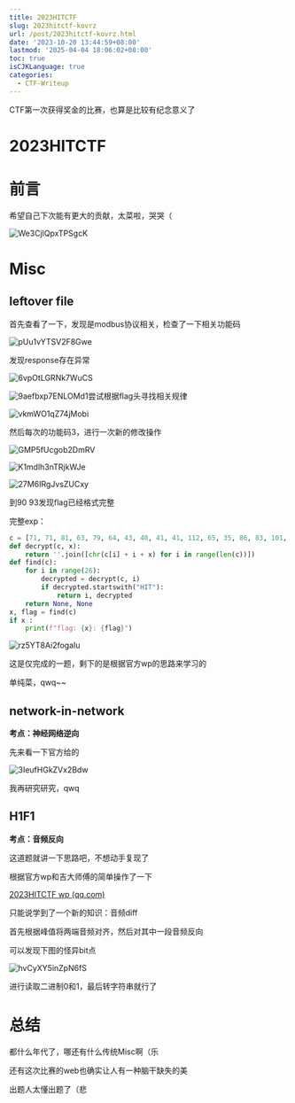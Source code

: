 ```yaml
---
title: 2023HITCTF
slug: 2023hitctf-kovrz
url: /post/2023hitctf-kovrz.html
date: '2023-10-20 13:44:59+08:00'
lastmod: '2025-04-04 18:06:02+08:00'
toc: true
isCJKLanguage: true
categories:
  - CTF-Writeup
---
```

CTF第一次获得奖金的比赛，也算是比较有纪念意义了
<!--more-->

# 2023HITCTF

# 前言

希望自己下次能有更大的贡献，太菜啦，哭哭（

​![We3CjlQpxTPSgcK](https://raw.githubusercontent.com/Wh1teJ0ker/PicGo/main/Pic/net-img-We3CjlQpxTPSgcK-20240826134632-ijrfal7.png)​

# Misc

## leftover file

首先查看了一下，发现是modbus协议相关，检查了一下相关功能码

​![pUu1vYTSV2F8Gwe](https://raw.githubusercontent.com/Wh1teJ0ker/PicGo/main/Pic/net-img-pUu1vYTSV2F8Gwe-20240826134632-e8bkrms.png)​

发现response存在异常

​![6vpOtLGRNk7WuCS](https://raw.githubusercontent.com/Wh1teJ0ker/PicGo/main/Pic/net-img-6vpOtLGRNk7WuCS-20240826134633-h99mb68.png)​

​![9aefbxp7ENLOMd1](https://raw.githubusercontent.com/Wh1teJ0ker/PicGo/main/Pic/net-img-9aefbxp7ENLOMd1-20240826134633-nr0pivo.png)尝试根据flag头寻找相关规律

​![vkmWO1qZ74jMobi](https://raw.githubusercontent.com/Wh1teJ0ker/PicGo/main/Pic/net-img-vkmWO1qZ74jMobi-20240826134634-hzhemc6.png)​

然后每次的功能码3，进行一次新的修改操作

​![GMP5fUcgob2DmRV](https://raw.githubusercontent.com/Wh1teJ0ker/PicGo/main/Pic/net-img-GMP5fUcgob2DmRV-20240826134634-xb7ktab.png)​

​![K1mdlh3nTRjkWJe](https://raw.githubusercontent.com/Wh1teJ0ker/PicGo/main/Pic/net-img-K1mdlh3nTRjkWJe-20240826134635-zkgh8w1.png)​

​![27M6IRgJvsZUCxy](https://raw.githubusercontent.com/Wh1teJ0ker/PicGo/main/Pic/net-img-27M6IRgJvsZUCxy-20240826134635-jbhdp55.png)​

到90 93发现flag已经格式完整

完整exp：

```python
c = [71, 71, 81, 63, 79, 64, 43, 40, 41, 41, 112, 65, 35, 86, 83, 101, 98, 77, 96, 91, 74, 93, 88, 71, 90, 85, 68, 73, 68, 85, 90, 93]
def decrypt(c, x):
    return ''.join([chr(c[i] + i + x) for i in range(len(c))])
def find(c):
    for i in range(26):
        decrypted = decrypt(c, i)
        if decrypted.startswith("HIT"):
            return i, decrypted
    return None, None
x, flag = find(c)
if x :
    print(f"flag: {x}: {flag}")
```

​![rz5YT8Ai2fogaIu](https://raw.githubusercontent.com/Wh1teJ0ker/PicGo/main/Pic/net-img-rz5YT8Ai2fogaIu-20240826134635-mh0wkdx.png)​

这是仅完成的一题，剩下的是根据官方wp的思路来学习的

单纯菜，qwq\~\~

## network-in-network

**考点：神经网络逆向**

先来看一下官方给的

​![3IeufHGkZVx2Bdw](https://raw.githubusercontent.com/Wh1teJ0ker/PicGo/main/Pic/net-img-3IeufHGkZVx2Bdw-20240826134636-bsvax9s.png)​

我再研究研究，qwq

## H1F1

**考点：音频反向**

这道题就讲一下思路吧，不想动手复现了

根据官方wp和吉大师傅的简单操作了一下

[2023HITCTF wp (qq.com)](https://mp.weixin.qq.com/s/O14tELa2JCkhJUPA7RNfRw)

只能说学到了一个新的知识：音频diff

首先根据峰值将两端音频对齐，然后对其中一段音频反向

可以发现下图的怪异bit点

​![hvCyXY5inZpN6fS](https://raw.githubusercontent.com/Wh1teJ0ker/PicGo/main/Pic/net-img-hvCyXY5inZpN6fS-20240826134637-5zvntl8.png)​

进行读取二进制0和1，最后转字符串就行了

# 总结

都什么年代了，哪还有什么传统Misc啊（乐

还有这次比赛的web也确实让人有一种脑干缺失的美

出题人太懂出题了（悲
